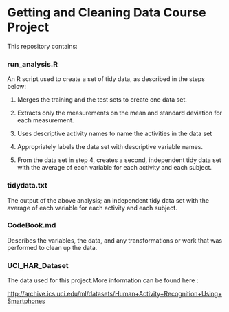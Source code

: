 # Getting and Cleaning Data Course Project

This repository contains:

### run_analysis.R

An R script used to create a set of tidy data, as described in the steps below:

1.  Merges the training and the test sets to create one data set.

2.  Extracts only the measurements on the mean and standard deviation for each measurement.

3.  Uses descriptive activity names to name the activities in the data set

4.  Appropriately labels the data set with descriptive variable names.

5.  From the data set in step 4, creates a second, independent tidy data set with the average of each variable for each activity and each subject.

### tidydata.txt

The output of the above analysis; an independent tidy data set with the average of each variable for each activity and each subject.

### CodeBook.md

Describes the variables, the data, and any transformations or work that was performed to clean up the data.

### UCI_HAR_Dataset

The data used for this project.More information can be found here :

<http://archive.ics.uci.edu/ml/datasets/Human+Activity+Recognition+Using+Smartphones>
